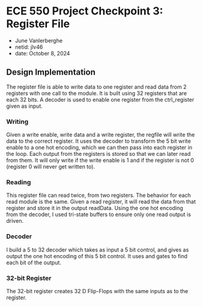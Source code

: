 # ECE 550 Project Checkpoint 3: Register File
- June Vanlerberghe
- netid: jlv46
- date: October 8, 2024

## Design Implementation
The register file is able to write data to one register and read data from 2 registers with one call to the module.
It is built using 32 registers that are each 32 bits. A decoder is used to enable one register from the ctrl_register given 
as input.

### Writing
Given a write enable, write data and a write register, the regfile will write the data to the correct register. 
It uses the decoder to transform the 5 bit write enable to a one hot encoding, which we can then pass into 
each register in the loop. Each output from the registers is stored so that we can later read from them.
It will only write if the write enable is 1 and if the register is not 0 (register 0 will never get written to).

### Reading
This register file can read twice, from two registers. The behavior for each read module is the same.
Given a read register, it will read the data from that register and store it in the output readData. 
Using the one hot encoding from the decoder, I used tri-state buffers to ensure only one read output is driven.

### Decoder
I build a 5 to 32 decoder which takes as input a 5 bit control, and gives as output the one hot encoding of
this 5 bit control. It uses and gates to find each bit of the output.

### 32-bit Register
The 32-bit register creates 32 D Flip-Flops with the same inputs as to the register.
